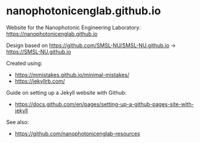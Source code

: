 # nanophotonicenglab.github.io
Website for the Nanophotonic Engineering Laboratory: https://nanophotonicenglab.github.io

Design based on https://github.com/SMSL-NU/SMSL-NU.github.io -> https://SMSL-NU.github.io

Created using:
* https://mmistakes.github.io/minimal-mistakes/
* https://jekyllrb.com/

Guide on setting up a Jekyll website with Github:
* https://docs.github.com/en/pages/setting-up-a-github-pages-site-with-jekyll

See also:
* https://github.com/nanophotonicenglab-resources
